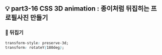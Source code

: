 ## 💡 part3-16 CSS 3D animation : 종이처럼 뒤집히는 프로필사진 만들기

### 🔹 뒤집기

```css
transform-style: preserve-3d;
transform: rotateY(180deg);
```
